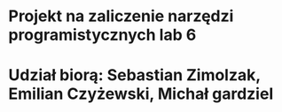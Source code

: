 # Projekt na zaliczenie narzędzi programistycznych lab 6
# Udział biorą: Sebastian Zimolzak, Emilian Czyżewski, Michał gardziel
